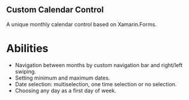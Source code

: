 ## Custom Calendar Control
A unique monthly calendar control based on Xamarin.Forms.

# Abilities
  - Navigation between months by custom navigation bar and right/left swiping.
  - Setting minimum and maximum dates.
  - Date selection: multiselection, one time selection or no selection.
  - Choosing any day as a first day of week.
